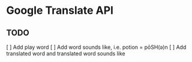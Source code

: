 # Google Translate API

## TODO

[ ] Add play word
[ ] Add word sounds like, i.e. potion = pōSH(ə)n
[ ] Add translated word and translated word sounds like

